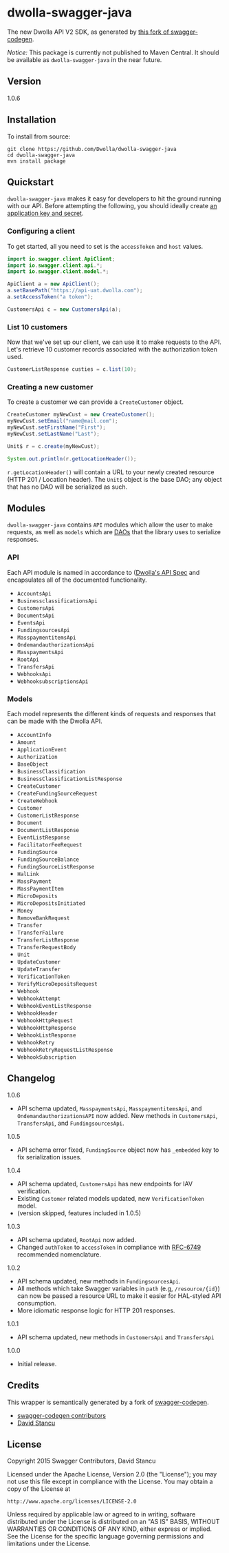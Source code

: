 dwolla-swagger-java
=========

The new Dwolla API V2 SDK, as generated by [this fork of swagger-codegen](https://github.com/mach-kernel/swagger-codegen). 

*Notice:* This package is currently not published to Maven Central. It should be available as `dwolla-swagger-java` in the near future.

## Version

1.0.6

## Installation
To install from source:
```
git clone https://github.com/Dwolla/dwolla-swagger-java
cd dwolla-swagger-java
mvn install package
```

## Quickstart

`dwolla-swagger-java` makes it easy for developers to hit the ground running with our API. Before attempting the following, you should ideally create [an application key and secret](https://www.dwolla.com/applications).

### Configuring a client

To get started, all you need to set is the `accessToken` and `host` values. 

```java
import io.swagger.client.ApiClient;
import io.swagger.client.api.*;
import io.swagger.client.model.*;

ApiClient a = new ApiClient();
a.setBasePath("https://api-uat.dwolla.com");
a.setAccessToken("a token");

CustomersApi c = new CustomersApi(a);
```

### List 10 customers

Now that we've set up our client, we can use it to make requests to the API. Let's retrieve 10 customer records associated with the authorization token used. 

```java
CustomerListResponse custies = c.list(10);
```

### Creating a new customer

To create a customer we can provide a `CreateCustomer` object. 

```java
CreateCustomer myNewCust = new CreateCustomer();
myNewCust.setEmail("name@mail.com");
myNewCust.setFirstName("First");
myNewCust.setLastName("Last");

Unit$ r = c.create(myNewCust);

System.out.println(r.getLocationHeader());
```

`r.getLocationHeader()` will contain a URL to your newly created resource (HTTP 201 / Location header). The `Unit$` object is the base DAO; any object that has no DAO will be serialized as such. 

## Modules

`dwolla-swagger-java` contains `API` modules which allow the user to make requests, as well as `models` which are [DAOs](https://en.wikipedia.org/wiki/Data_access_object) that the library uses to serialize responses. 

### API
Each API module is named in accordance to ([Dwolla's API Spec](http://docsv2.dwolla.com/) and encapsulates all of the documented functionality. 

* `AccountsApi`
* `BusinessclassificationsApi`
* `CustomersApi`
* `DocumentsApi`
* `EventsApi`
* `FundingsourcesApi`
* `MasspaymentitemsApi`
* `OndemandauthorizationsApi`
* `MasspaymentsApi`
* `RootApi`
* `TransfersApi`
* `WebhooksApi`
* `WebhooksubscriptionsApi`

### Models

Each model represents the different kinds of requests and responses that can be made with the Dwolla API. 

* `AccountInfo`
* `Amount`
* `ApplicationEvent`
* `Authorization`
* `BaseObject`
* `BusinessClassification`
* `BusinessClassificationListResponse`
* `CreateCustomer`
* `CreateFundingSourceRequest`
* `CreateWebhook`
* `Customer`
* `CustomerListResponse`
* `Document`
* `DocumentListResponse`
* `EventListResponse`
* `FacilitatorFeeRequest`
* `FundingSource`
* `FundingSourceBalance`
* `FundingSourceListResponse`
* `HalLink`
* `MassPayment`
* `MassPaymentItem`
* `MicroDeposits`
* `MicroDepositsInitiated`
* `Money`
* `RemoveBankRequest`
* `Transfer`
* `TransferFailure`
* `TransferListResponse`
* `TransferRequestBody`
* `Unit`
* `UpdateCustomer`
* `UpdateTransfer`
* `VerificationToken`
* `VerifyMicroDepositsRequest`
* `Webhook`
* `WebhookAttempt`
* `WebhookEventListResponse`
* `WebhookHeader`
* `WebhookHttpRequest`
* `WebhookHttpResponse`
* `WebhookListResponse`
* `WebhookRetry`
* `WebhookRetryRequestListResponse`
* `WebhookSubscription`


## Changelog

1.0.6
* API schema updated, `MasspaymentsApi`, `MasspaymentitemsApi`, and `OndemandauthorizationsAPI` now added. New methods in `CustomersApi`, `TransfersApi`, and `FundingsourcesApi`.

1.0.5
* API schema error fixed, `FundingSource` object now has `_embedded` key to fix serialization issues. 

1.0.4
* API schema updated, `CustomersApi` has new endpoints for IAV verification. 
* Existing `Customer` related models updated, new `VerificationToken` model.
* (version skipped, features included in 1.0.5)

1.0.3
* API schema updated, `RootApi` now added.
* Changed `authToken` to `accessToken` in compliance with [RFC-6749](https://tools.ietf.org/html/rfc6749) recommended nomenclature.

1.0.2
* API schema updated, new methods in `FundingsourcesApi`.
* All methods which take Swagger variables in `path` (e.g, `/resource/{id}`) can now be passed a resource URL to make it easier for HAL-styled API consumption.
* More idiomatic response logic for HTTP 201 responses.

1.0.1
* API schema updated, new methods in `CustomersApi` and `TransfersApi`

1.0.0
* Initial release.

## Credits

This wrapper is semantically generated by a fork of [swagger-codegen](http://github.com/mach-kernel/swagger-codegen). 
 - [swagger-codegen contributors](https://github.com/swagger-api/swagger-codegen/network/members)
 - [David Stancu](http://github.com/mach-kernel)

## License

Copyright 2015 Swagger Contributors, David Stancu

Licensed under the Apache License, Version 2.0 (the "License");
you may not use this file except in compliance with the License.
You may obtain a copy of the License at

    http://www.apache.org/licenses/LICENSE-2.0

Unless required by applicable law or agreed to in writing, software
distributed under the License is distributed on an "AS IS" BASIS,
WITHOUT WARRANTIES OR CONDITIONS OF ANY KIND, either express or implied.
See the License for the specific language governing permissions and
limitations under the License.